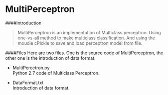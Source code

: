 # MultiPerceptron

####Introduction
> MultiPerceptron is an implementation of Multiclass perceptron. Using one-vs-all
> method to make multiclass classification. And using the moudle cPickle to save
> and load perceptron model from file.

####Files
Here are two files. One is the source code of MultiPerceptron, the other one is the introduction of data format. 

- MultiPercetron.py<br>
Python 2.7 code of Multiclass Perceptron.

- DataFormat.txt<br>
  Introduction of data format.
